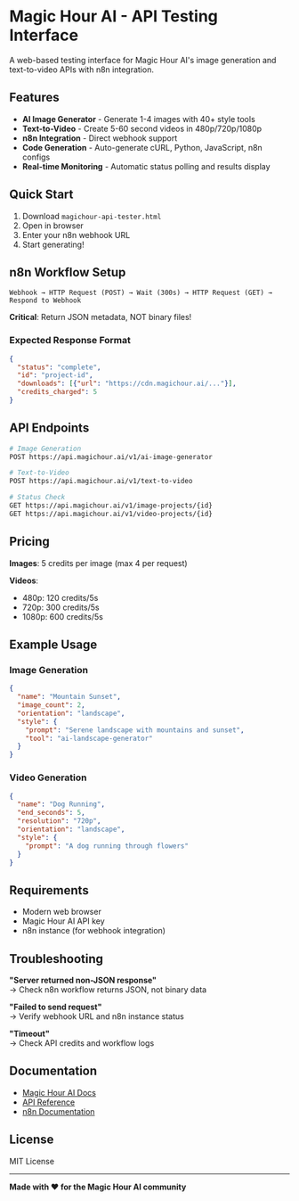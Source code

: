 # Magic Hour AI - API Testing Interface

A web-based testing interface for Magic Hour AI's image generation and text-to-video APIs with n8n integration.

## Features

- **AI Image Generator** - Generate 1-4 images with 40+ style tools
- **Text-to-Video** - Create 5-60 second videos in 480p/720p/1080p
- **n8n Integration** - Direct webhook support
- **Code Generation** - Auto-generate cURL, Python, JavaScript, n8n configs
- **Real-time Monitoring** - Automatic status polling and results display

## Quick Start

1. Download `magichour-api-tester.html`
2. Open in browser
3. Enter your n8n webhook URL
4. Start generating!

## n8n Workflow Setup
```
Webhook → HTTP Request (POST) → Wait (300s) → HTTP Request (GET) → Respond to Webhook
```

**Critical**: Return JSON metadata, NOT binary files!

### Expected Response Format
```json
{
  "status": "complete",
  "id": "project-id",
  "downloads": [{"url": "https://cdn.magichour.ai/..."}],
  "credits_charged": 5
}
```

## API Endpoints
```bash
# Image Generation
POST https://api.magichour.ai/v1/ai-image-generator

# Text-to-Video
POST https://api.magichour.ai/v1/text-to-video

# Status Check
GET https://api.magichour.ai/v1/image-projects/{id}
GET https://api.magichour.ai/v1/video-projects/{id}
```

## Pricing

**Images**: 5 credits per image (max 4 per request)

**Videos**:
- 480p: 120 credits/5s
- 720p: 300 credits/5s  
- 1080p: 600 credits/5s

## Example Usage

### Image Generation
```json
{
  "name": "Mountain Sunset",
  "image_count": 2,
  "orientation": "landscape",
  "style": {
    "prompt": "Serene landscape with mountains and sunset",
    "tool": "ai-landscape-generator"
  }
}
```

### Video Generation
```json
{
  "name": "Dog Running",
  "end_seconds": 5,
  "resolution": "720p",
  "orientation": "landscape",
  "style": {
    "prompt": "A dog running through flowers"
  }
}
```

## Requirements

- Modern web browser
- Magic Hour AI API key
- n8n instance (for webhook integration)

## Troubleshooting

**"Server returned non-JSON response"**  
→ Check n8n workflow returns JSON, not binary data

**"Failed to send request"**  
→ Verify webhook URL and n8n instance status

**"Timeout"**  
→ Check API credits and workflow logs

## Documentation

- [Magic Hour AI Docs](https://docs.magichour.ai)
- [API Reference](https://api.magichour.ai/docs)
- [n8n Documentation](https://docs.n8n.io)

## License

MIT License

---

**Made with ❤️ for the Magic Hour AI community**